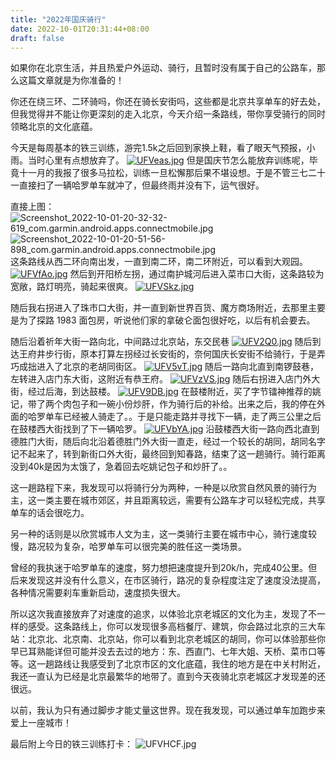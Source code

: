 ```yaml
---
title: "2022年国庆骑行"
date: 2022-10-01T20:31:44+08:00
draft: false
---
```


如果你在北京生活，并且热爱户外运动、骑行，且暂时没有属于自己的公路车，那么这篇文章就是为你准备的！

你还在绕三环、二环骑吗，你还在骑长安街吗，这些都是北京共享单车的好去处，但我觉得并不能让你更深刻的走入北京，今天介绍一条路线，带你享受骑行的同时领略北京的文化底蕴。

今天是每周基本的铁三训练，游完1.5k之后回到家换上鞋，看了眼天气预报，小雨。当时心里有点想放弃了。
[![UFVeas.jpg](https://m1.im5i.com/2022/10/01/UFVeas.jpg)](https://macimg.com/image/UFVeas)
但是国庆节怎么能放弃训练呢，毕竟十一月的我报了很多马拉松，训练一旦松懈那后果不堪设想。于是不管三七二十一直接扫了一辆哈罗单车就冲了，但最终雨并没有下，运气很好。

直接上图：
![Screenshot_2022-10-01-20-32-32-619_com.garmin.android.apps.connectmobile.jpg](https://s2.loli.net/2022/10/01/tbaTmzGiHy17R4e.jpg)
![Screenshot_2022-10-01-20-51-56-898_com.garmin.android.apps.connectmobile.jpg](https://s2.loli.net/2022/10/01/iy8Yqa1rHTAzSQI.jpg)
这条路线从西二环向南出发，一直到南二环，南二环附近，可以看到大观园。
[![UFVfAo.jpg](https://m1.im5i.com/2022/10/01/UFVfAo.jpg)](https://macimg.com/image/UFVfAo)
然后到开阳桥左拐，通过南护城河后进入菜市口大街，这条路较为宽敞，路灯明亮，骑起来很爽。
[![UFVSkz.jpg](https://m1.im5i.com/2022/10/01/UFVSkz.jpg)](https://macimg.com/image/UFVSkz)

随后我右拐进入了珠市口大街，并一直到新世界百货、魔方商场附近，去那里主要是为了探路 1983 面包房，听说他们家的拿破仑面包很好吃，以后有机会要去。

随后沿着祈年大街一路向北，中间路过北京站，东交民巷
[![UFV2Q0.jpg](https://m1.im5i.com/2022/10/01/UFV2Q0.jpg)](https://macimg.com/image/UFV2Q0)
随后到达王府井步行街，原本打算左拐经过长安街的，奈何国庆长安街不给骑行，于是弄巧成拙进入了北京的老胡同街区。
[![UFV5vT.jpg](https://m1.im5i.com/2022/10/01/UFV5vT.jpg)](https://macimg.com/image/UFV5vT)
随后一路向北直到南锣鼓巷，左转进入店门东大街，这附近有恭王府。
[![UFVzVS.jpg](https://m1.im5i.com/2022/10/01/UFVzVS.jpg)](https://macimg.com/image/UFVzVS)
随后右拐进入店门外大街，经过后海，到达鼓楼。
[![UFV9DB.jpg](https://m1.im5i.com/2022/10/01/UFV9DB.jpg)](https://macimg.com/image/UFV9DB)
在鼓楼附近，买了字节镭神推荐的姚记，带了两个肉包子和一碗小份炒肝，作为骑行后的补给。出来之后，我的停在外面的哈罗单车已经被人骑走了。。于是只能走路并寻找下一辆，走了两三公里之后在鼓楼西大街找到了下一辆哈罗。
[![UFVbYA.jpg](https://m1.im5i.com/2022/10/01/UFVbYA.jpg)](https://macimg.com/image/UFVbYA)
沿鼓楼西大街一路向西北直到德胜门大街，随后向北沿着德胜门外大街一直走，经过一个较长的胡同，胡同名字记不起来了，转到新街口外大街，最终回到知春路，结束了这一趟骑行。骑行距离没到40k是因为太饿了，急着回去吃姚记包子和炒肝了。。

这一趟路程下来，我发现可以将骑行分为两种，一种是以欣赏自然风景的骑行为主，这一类主要在城市郊区，并且距离较远，需要有公路车才可以轻松完成，共享单车的话会很吃力。

另一种的话则是以欣赏城市人文为主，这一类骑行主要在城市中心，骑行速度较慢，路况较为复杂，哈罗单车可以很完美的胜任这一类场景。

曾经的我执迷于哈罗单车的速度，努力想把速度提升到20k/h，完成40公里。但后来发现这并没有什么意义，在市区骑行，路况的复杂程度注定了速度没法提高，各种情况需要刹车重新启动，速度损失很大。

所以这次我直接放弃了对速度的追求，以体验北京老城区的文化为主，发现了不一样的感受。这条路线上，你可以发现很多高档餐厅、建筑，你会路过北京的三大车站：北京北、北京南、北京站，你可以看到北京老城区的胡同，你可以体验那些你早已耳熟能详但可能并没去去过的地方：东、西直门、七年大姐、天桥、菜市口等等。这一趟路线让我感受到了北京市区的文化底蕴，我住的地方是在中关村附近，我还一直认为已经是北京最繁华的地带了。直到今天夜骑北京老城区才发现差的还很远。

以前，我认为只有通过脚步才能丈量这世界。现在我发现，可以通过单车加跑步来爱上一座城市！

最后附上今日的铁三训练打卡：
![UFVHCF.jpg](https://m1.im5i.com/2022/10/01/UFVHCF.jpg)





